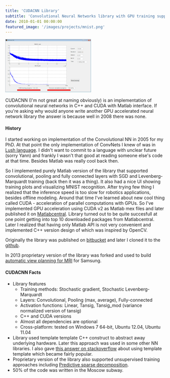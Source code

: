 ```yaml
---
title: 'CUDACNN Library'
subtitle: 'Convolutional Neural Networks library with GPU training support'
date: 2010-01-01 00:00:00
featured_image: '/images/projects/mnist.png'
---
```


![](/images/projects/cnn_matlab2.png)

CUDACNN (I'm not great at naming obviously) is an implementation of convolutional neural networks in C++ and CUDA with Matlab interface. If you're asking why would anyone write another GPU accelerated neural network library the answer is because well in 2008 there was none. 

#### History
I started working on implementation of the Convolutional NN in 2005 for my PhD. At that point the only implementation of ConvNets I knew of was in [Lush language](http://lush.sourceforge.net/). I didn't want to commit to a language with unclear future (sorry Yann) and frankly I wasn't that good at reading someone else's code at that time. Besides Matlab was really cool back then.

So I implemented purely Matlab version of the library that supported convolutional, pooling and fully connected layers with SGD and Levenberg-Marquardt training (back then it was a thing). It also had a nice UI showing training plots and visualizing MNIST recognition.
After trying few thing I realized that the inference speed is too slow for robotics applications, besides offline modeling.
Around that time I've learned about new cool thing called CUDA - acceleration of parallel computations with GPUs. So I've implemented GPU acceleration using CUDA v2 as Matlab mex files and later published it on [Matlabcentral](https://www.mathworks.com/matlabcentral/fileexchange/24291-cnn-convolutional-neural-network-class). Library turned out to be quite succesfull at one point getting into top 10 downloaded packages from Matlabcentral. 
Later I realized that having only Matlab API is not very convenient and implemented C++ version design of which was inspired by OpenCV.

Originally the library was published on [bitbucket](https://bitbucket.org/intelligenceagent/cudacnn-public/src/default/) and later I cloned it to the [github](https://github.com/sirotenko/cudacnn).

In 2013 proprietary version of the library was forked and used to build [automatic view planning for MRI](/project/automri) for Samsung.

#### CUDACNN Facts
* Library features
  * Training methods: Stochastic gradient, Stochastic Levenberg-Marquardt
  * Layers: Convolutional, Pooling (max, average), Fully-connected
  * Activation functions: Linear, Tansig, Tansig_mod (variance normalized version of tansig)
  * C++ and CUDA versions
  * Almost all dependencies are optional
  * Cross-platform: tested on Windows 7 64-bit, Ubuntu 12.04, Ubuntu 11.04
* Library used template template C++ construct to abstract away underlying hardware. Later this approach was used in some other NN libraries. I also gave [this answer on stackoverflow](https://stackoverflow.com/a/6726127/460436) about using template template which became fairly popular.
* Proprietary version of the library also supported unsupervised training approaches including [Predictive sparse decomposition](https://cs.nyu.edu/~yann/research/sparse/index.html).
* 50% of the code was written in the Moscow subway.
